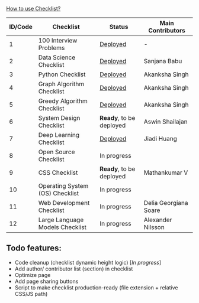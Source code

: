 [How to use Checklist?](https://iq.opengenus.org/use-checklist/)

| ID/Code | Checklist                       | Status                                                            | Main Contributors     |
| ------- | ------------------------------- | ----------------------------------------------------------------- | --------------------- |
| 1       | 100 Interview Problems          | [Deployed](https://iq.opengenus.org/100-interview-problems/)      | -                     |
| 2       | Data Science Checklist          | [Deployed](https://iq.opengenus.org/data-science-checklist/)      | Sanjana Babu          |
| 3       | Python Checklist                | [Deployed](https://iq.opengenus.org/python-checklist/)            | Akanksha Singh        |
| 4       | Graph Algorithm Checklist       | [Deployed](https://iq.opengenus.org/graph-algorithms-checklist/)  | Akanksha Singh        |
| 5       | Greedy Algorithm Checklist      | [Deployed](https://iq.opengenus.org/greedy-algorithms-checklist/) | Akanksha Singh        |
| 6       | System Design Checklist         | **Ready**, to be deployed                                         | Aswin Shailajan       |
| 7       | Deep Learning Checklist         | [Deployed](https://iq.opengenus.org/deep-learning-checklist/)     | Jiadi Huang           |
| 8       | Open Source Checklist           | In progress                                                       |                       |
| 9       | CSS Checklist                   | **Ready**, to be deployed                                         | Mathankumar V         |
| 10      | Operating System (OS) Checklist | In progress                                                       |                       |
| 11      | Web Development Checklist       | In progress                                                       | Delia Georgiana Soare |
| 12      | Large Language Models Checklist | In progress                                                       | Alexander Nilsson     |

## Todo features:

- Code cleanup (checklist dynamic height logic) [_In progress_]
- Add author/ contributor list (section) in checklist
- Optimize page
- Add page sharing buttons
- Script to make checklist production-ready (file extension + relative CSS/JS path)
